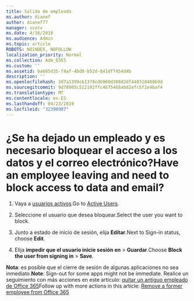 ```yaml
---
title: Salida de empleado
ms.author: dianef
author: dianef77
manager: scotv
ms.date: 4/16/2018
ms.audience: Admin
ms.topic: article
ROBOTS: NOINDEX, NOFOLLOW
localization_priority: Normal
ms.collection: Adm_O365
ms.custom: ''
ms.assetid: ba665d35-f4af-4bd0-b52d-841df7454d4b
description: ''
ms.openlocfilehash: 3d7a1399cb1378cd6960d308d2df440310408b9d
ms.sourcegitcommit: 9d78905c512192ffc4675468abd2efc5f2e4baf4
ms.translationtype: MT
ms.contentlocale: es-ES
ms.lasthandoff: 04/23/2019
ms.locfileid: "32398907"
---
```

# <a name="have-an-employee-leaving-and-need-to-block-access-to-data-and-email"></a><span data-ttu-id="3d272-102">¿Se ha dejado un empleado y es necesario bloquear el acceso a los datos y el correo electrónico?</span><span class="sxs-lookup"><span data-stu-id="3d272-102">Have an employee leaving and need to block access to data and email?</span></span>
  
1. <span data-ttu-id="3d272-103">Vaya a [usuarios activos](https://admin.microsoft.com/Adminportal/Home?source=applauncher#/users).</span><span class="sxs-lookup"><span data-stu-id="3d272-103">Go to [Active Users](https://admin.microsoft.com/Adminportal/Home?source=applauncher#/users).</span></span>
    
2. <span data-ttu-id="3d272-104">Seleccione el usuario que desea bloquear.</span><span class="sxs-lookup"><span data-stu-id="3d272-104">Select the user you want to block.</span></span> 
    
3. <span data-ttu-id="3d272-105">Junto a estado de inicio de sesión, elija **Editar**.</span><span class="sxs-lookup"><span data-stu-id="3d272-105">Next to Sign-in status, choose **Edit**.</span></span> 
    
4. <span data-ttu-id="3d272-106">Elija **impedir que el usuario inicie sesión en** \> **Guardar**.</span><span class="sxs-lookup"><span data-stu-id="3d272-106">Choose **Block the user from signing in** \> **Save**.</span></span> 
    
 <span data-ttu-id="3d272-107">**Nota**: es posible que el cierre de sesión de algunas aplicaciones no sea inmediato.</span><span class="sxs-lookup"><span data-stu-id="3d272-107">**Note**: Sign-out for some apps might not be immediate.</span></span> <span data-ttu-id="3d272-108">Realice un seguimiento con más acciones en este artículo: [quitar un antiguo empleado de Office 365](https://support.office.com/article/Remove-a-former-employee-from-Office-365-44d96212-4d90-4027-9aa9-a95eddb367d1.aspx)</span><span class="sxs-lookup"><span data-stu-id="3d272-108">Follow up with more actions in this article: [Remove a former employee from Office 365](https://support.office.com/article/Remove-a-former-employee-from-Office-365-44d96212-4d90-4027-9aa9-a95eddb367d1.aspx)</span></span>
  

